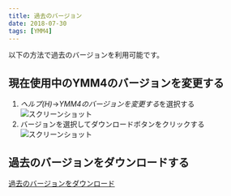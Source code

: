 ```yaml
---
title: 過去のバージョン
date: 2018-07-30
tags: [YMM4]
---
```

以下の方法で過去のバージョンを利用可能です。

## 現在使用中のYMM4のバージョンを変更する
1. *ヘルプ(H)*→*YMM4のバージョンを変更する*を選択する
![スクリーンショット](過去のバージョン_5012.png)
1. バージョンを選択してダウンロードボタンをクリックする
![スクリーンショット](過去のバージョン_3419.png)

## 過去のバージョンをダウンロードする
[過去のバージョンをダウンロード](https://github.com/manju-summoner/YukkuriMovieMaker4/releases)